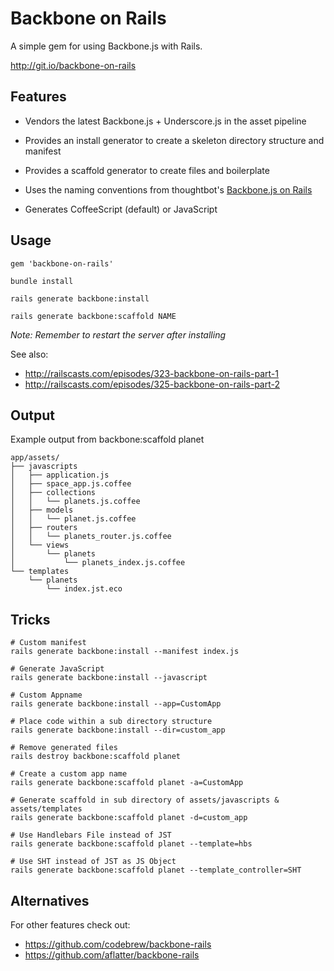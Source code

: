 Backbone on Rails
=================

A simple gem for using Backbone.js with Rails.

http://git.io/backbone-on-rails


Features
--------

* Vendors the latest Backbone.js + Underscore.js in the asset pipeline

* Provides an install generator to create a skeleton directory
  structure and manifest

* Provides a scaffold generator to create files and boilerplate

* Uses the naming conventions from
  thoughtbot's [Backbone.js on Rails](http://bit.ly/pLsmzr)

* Generates CoffeeScript (default) or JavaScript


Usage
-----

    gem 'backbone-on-rails'

    bundle install

    rails generate backbone:install

    rails generate backbone:scaffold NAME

*Note: Remember to restart the server after installing*

See also:

* http://railscasts.com/episodes/323-backbone-on-rails-part-1
* http://railscasts.com/episodes/325-backbone-on-rails-part-2


Output
------

Example output from backbone:scaffold planet

    app/assets/
    ├── javascripts
    │   ├── application.js
    │   ├── space_app.js.coffee
    │   ├── collections
    │   │   └── planets.js.coffee
    │   ├── models
    │   │   └── planet.js.coffee
    │   ├── routers
    │   │   └── planets_router.js.coffee
    │   └── views
    │       └── planets
    │           └── planets_index.js.coffee
    └── templates
        └── planets
            └── index.jst.eco


Tricks
------

    # Custom manifest
    rails generate backbone:install --manifest index.js

    # Generate JavaScript
    rails generate backbone:install --javascript

    # Custom Appname
    rails generate backbone:install --app=CustomApp

    # Place code within a sub directory structure
    rails generate backbone:install --dir=custom_app

    # Remove generated files
    rails destroy backbone:scaffold planet

    # Create a custom app name
    rails generate backbone:scaffold planet -a=CustomApp

    # Generate scaffold in sub directory of assets/javascripts & assets/templates
    rails generate backbone:scaffold planet -d=custom_app

    # Use Handlebars File instead of JST
    rails generate backbone:scaffold planet --template=hbs

    # Use SHT instead of JST as JS Object
    rails generate backbone:scaffold planet --template_controller=SHT

Alternatives
------------

For other features check out:

* https://github.com/codebrew/backbone-rails
* https://github.com/aflatter/backbone-rails
